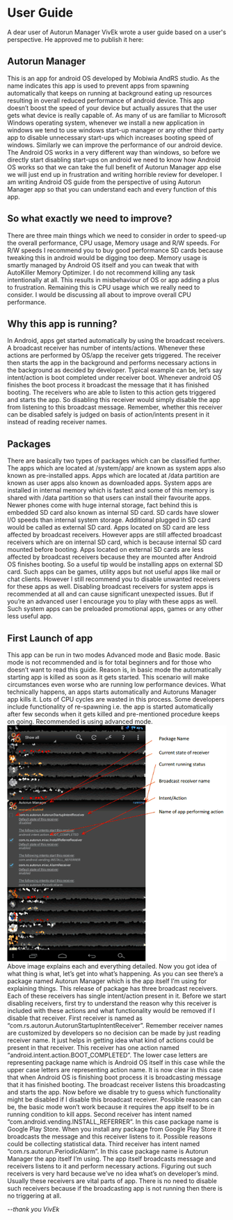 # User Guide

A dear user of Autorun Manager VivEk wrote a user guide based on a user's perspective. He approved me to publish it here:

## Autorun Manager

This is an app for android OS developed by Mobiwia AndRS studio. As the name indicates this app is used to prevent apps from spawning automatically that keeps on running at background eating up resources resulting in overall reduced performance of android device. This app doesn’t boost the speed of your device but actually assures that the user gets what device is really capable of. As many of us are familiar to Microsoft Windows operating system, whenever we install a new application in windows we tend to use windows start-up manager or any other third party app to disable unnecessary start-ups which increases booting speed of windows. Similarly we can improve the performance of our android device. The Android OS works in a very different way than windows, so before we directly start disabling start-ups on android we need to know how Android OS works so that we can take the full benefit of Autorun Manager app else we will just end up in frustration and writing horrible review for developer. I am writing Android OS guide from the perspective of using Autorun Manager app so that you can understand each and every function of this app.

## So what exactly we need to improve?

There are three main things which we need to consider in order to speed-up the overall performance, CPU usage, Memory usage and R/W speeds. For R/W speeds I recommend you to buy good performance SD cards because tweaking this in android would be digging too deep. Memory usage is smartly managed by Android OS itself and you can tweak that with AutoKiller Memory Optimizer. I do not recommend killing any task intentionally at all. This results in misbehaviour of OS or app adding a plus to frustration. Remaining this is CPU usage which we really need to consider. I would be discussing all about to improve overall CPU performance.

## Why this app is running?

In Android, apps get started automatically by using the broadcast receivers. A broadcast receiver has number of intents/actions. Whenever these actions are performed by OS/app the receiver gets triggered. The receiver then starts the app in the background and performs necessary actions in the background as decided by developer. Typical example can be, let’s say intent/action is boot completed under receiver boot. Whenever android OS finishes the boot process it broadcast the message that it has finished booting. The receivers who are able to listen to this action gets triggered and starts the app. So disabling this receiver would simply disable the app from listening to this broadcast message. Remember, whether this receiver can be disabled safely is judged on basis of action/intents present in it instead of reading receiver names.

## Packages

There are basically two types of packages which can be classified further. The apps which are located at /system/app/ are known as system apps also known as pre-installed apps. Apps which are located at /data partition are known as user apps also known as downloaded apps. System apps are installed in internal memory which is fastest and some of this memory is shared with /data partition so that users can install their favourite apps. Newer phones come with huge internal storage, fact behind this is embedded SD card also known as internal SD card. SD cards have slower I/O speeds than internal system storage. Additional plugged in SD card would be called as external SD card. Apps located on SD card are less affected by broadcast receivers. However apps are still affected broadcast receivers which are on internal SD card, which is because internal SD card mounted before booting. Apps located on external SD cards are less affected by broadcast receivers because they are mounted after Android OS finishes booting. So a useful tip would be installing apps on external SD card. Such apps can be games, utility apps but not useful apps like mail or chat clients. However I still recommend you to disable unwanted receivers for these apps as well. Disabling broadcast receivers for system apps is recommended at all and can cause significant unexpected issues. But if you’re an advanced user I encourage you to play with these apps as well. Such system apps can be preloaded promotional apps, games or any other less useful app.

## First Launch of app

This app can be run in two modes Advanced mode and Basic mode. Basic mode is not recommended and is for total beginners and for those who doesn’t want to read this guide. Reason is, in basic mode the automatically starting app is killed as soon as it gets started. This scenario will make circumstances even worse who are running low performance devices. What technically happens, an apps starts automatically and Autoruns Manager app kills it. Lots of CPU cycles are wasted in this process. Some developers include functionality of re-spawning i.e. the app is started automatically after few seconds when it gets killed and pre-mentioned procedure keeps on going. Recommended is using advanced mode. ![explanation](images/arm-explanation.png) Above image explains each and everything detailed. Now you got idea of what thing is what, let’s get into what’s happening. As you can see there’s a package named Autorun Manager which is the app itself I’m using for explaining things. This release of package has three broadcast receivers. Each of these receivers has single intent/action present in it. Before we start disabling receivers, first try to understand the reason why this receiver is included with these actions and what functionality would be removed if I disable that receiver. First receiver is named as “com.rs.autorun.AutorunStartupIntentReceiver”. Remember receiver names are customized by developers so no decision can be made by just reading receiver name. It just helps in getting idea what kind of actions could be present in that receiver. This receiver has one action named “android.intent.action.BOOT\_COMPLETED”. The lower case letters are representing package name which is Android OS itself in this case while the upper case letters are representing action name. It is now clear in this case that when Android OS is finishing boot process it is broadcasting message that it has finished booting. The broadcast receiver listens this broadcasting and starts the app. Now before we disable try to guess which functionality might be disabled if I disable this broadcast receiver. Possible reasons can be, the basic mode won’t work because it requires the app itself to be in running condition to kill apps. Second receiver has intent named “com.android.vending.INSTALL\_REFERRER”. In this case package name is Google Play Store. When you install any package from Google Play Store it broadcasts the message and this receiver listens to it. Possible reasons could be collecting statistical data. Third receiver has intent named “com.rs.autorun.PeriodicAlarm”. In this case package name is Autorun Manager the app itself I’m using. The app itself broadcasts message and receivers listens to it and perform necessary actions. Figuring out such receivers is very hard because we’ve no idea what’s on developer’s mind. Usually these receivers are vital parts of app. There is no need to disable such receivers because if the broadcasting app is not running then there is no triggering at all.

*--thank you VivEk*

